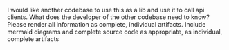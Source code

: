 I would like another codebase to use this as a lib and use it to call api clients. What does the developer of the other codebase need to know? Please render all information as complete, individual artifacts. Include mermaid diagrams and complete source code as appropriate, as individual, complete artifacts
